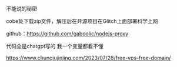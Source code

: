 不能说的秘密

cobe处下载zip文件，解压后在开源项目在Glitch上面部署科学上网

github：https://github.com/gaboolic/nodejs-proxy

代码全是chatgpt写的 我一个变量都看不懂

https://www.chunqiujinjing.com/2023/07/28/free-vps-free-domain/
